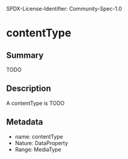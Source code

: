 SPDX-License-Identifier: Community-Spec-1.0

# contentType

## Summary

TODO

## Description

A contentType is TODO

## Metadata

- name: contentType
- Nature: DataProperty
- Range: MediaType


